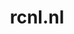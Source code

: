 ---
layout: post
title:  "rcnl.nl"
internal_url:  "/dutchgov/rcnl.nl.html"
subdomains_count: 2
all_subdomains_count: 4
urls_count: 2
ssl_rank: 0
http_rank: 75
url_link: /data/rcnl.nl/urls.txt
all_subdomains_link: /data/rcnl.nl/all_subdomains.txt
subdomains_link: /data/rcnl.nl/subdomains.txt
categories: dutchgov
---